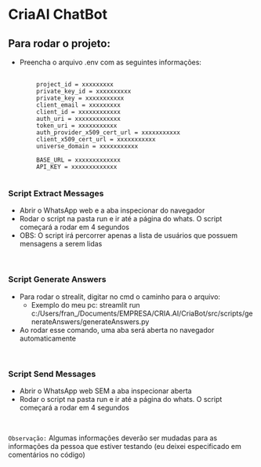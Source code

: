 # CriaAI ChatBot

## Para rodar o projeto:
- Preencha o arquivo .env com as seguintes informações:
<pre>
    <code>
        project_id = xxxxxxxxx
        private_key_id = xxxxxxxxxx
        private_key = xxxxxxxxxxx
        client_email = xxxxxxxxx
        client_id = xxxxxxxxxxxx
        auth_uri = xxxxxxxxxxxxx
        token_uri = xxxxxxxxxxx
        auth_provider_x509_cert_url = xxxxxxxxxxx
        client_x509_cert_url = xxxxxxxxxxx
        universe_domain = xxxxxxxxxxx

        BASE_URL = xxxxxxxxxxxxx
        API_KEY = xxxxxxxxxxxxx
    </code>
</pre>

### Script Extract Messages
- Abrir o WhatsApp web e a aba inspecionar do navegador
- Rodar o script na pasta run e ir até a página do whats. O script começará a rodar em 4 segundos
- OBS: O script irá percorrer apenas a lista de usuários que possuem mensagens a serem lidas
<br>

### Script Generate Answers
- Para rodar o strealit, digitar no cmd o caminho para o arquivo:
    - Exemplo do meu pc: streamlit run c:/Users/fran_/Documents/EMPRESA/CRIA.AI/CriaBot/src/scripts/generateAnswers/generateAnswers.py
- Ao rodar esse comando, uma aba será aberta no navegador automaticamente
<br>

### Script Send Messages
- Abrir o WhatsApp web SEM a aba inspecionar aberta
- Rodar o script na pasta run e ir até a página do whats. O script começará a rodar em 4 segundos
<br>

`Observação:` Algumas informações deverão ser mudadas para as informações da pessoa que estiver testando (eu deixei especificado em comentários no código)
